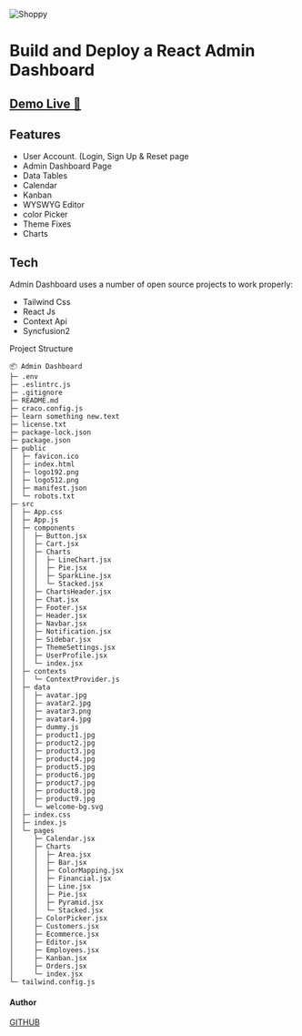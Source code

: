 
![Shoppy](https://i.ibb.co/W6g39w3/image.png)

#  Build and Deploy a React Admin Dashboard
## [Demo Live  🎯](https://ecommerce-shoppy.vercel.app/)


## Features

- User Account. (Login, Sign Up & Reset page 
- Admin Dashboard Page 
- Data Tables
- Calendar
- Kanban
- WYSWYG Editor
- color Picker
- Theme Fixes
- Charts


## Tech

Admin Dashboard uses a number of open source projects to work properly:

- Tailwind Css 
- React Js 
- Context Api 
- Syncfusion2


Project Structure 

```
📦 Admin Dashboard 
├─ .env
├─ .eslintrc.js
├─ .gitignore
├─ README.md
├─ craco.config.js
├─ learn something new.text
├─ license.txt
├─ package-lock.json
├─ package.json
├─ public
│  ├─ favicon.ico
│  ├─ index.html
│  ├─ logo192.png
│  ├─ logo512.png
│  ├─ manifest.json
│  └─ robots.txt
├─ src
│  ├─ App.css
│  ├─ App.js
│  ├─ components
│  │  ├─ Button.jsx
│  │  ├─ Cart.jsx
│  │  ├─ Charts
│  │  │  ├─ LineChart.jsx
│  │  │  ├─ Pie.jsx
│  │  │  ├─ SparkLine.jsx
│  │  │  └─ Stacked.jsx
│  │  ├─ ChartsHeader.jsx
│  │  ├─ Chat.jsx
│  │  ├─ Footer.jsx
│  │  ├─ Header.jsx
│  │  ├─ Navbar.jsx
│  │  ├─ Notification.jsx
│  │  ├─ Sidebar.jsx
│  │  ├─ ThemeSettings.jsx
│  │  ├─ UserProfile.jsx
│  │  └─ index.jsx
│  ├─ contexts
│  │  └─ ContextProvider.js
│  ├─ data
│  │  ├─ avatar.jpg
│  │  ├─ avatar2.jpg
│  │  ├─ avatar3.png
│  │  ├─ avatar4.jpg
│  │  ├─ dummy.js
│  │  ├─ product1.jpg
│  │  ├─ product2.jpg
│  │  ├─ product3.jpg
│  │  ├─ product4.jpg
│  │  ├─ product5.jpg
│  │  ├─ product6.jpg
│  │  ├─ product7.jpg
│  │  ├─ product8.jpg
│  │  ├─ product9.jpg
│  │  └─ welcome-bg.svg
│  ├─ index.css
│  ├─ index.js
│  └─ pages
│     ├─ Calendar.jsx
│     ├─ Charts
│     │  ├─ Area.jsx
│     │  ├─ Bar.jsx
│     │  ├─ ColorMapping.jsx
│     │  ├─ Financial.jsx
│     │  ├─ Line.jsx
│     │  ├─ Pie.jsx
│     │  ├─ Pyramid.jsx
│     │  └─ Stacked.jsx
│     ├─ ColorPicker.jsx
│     ├─ Customers.jsx
│     ├─ Ecommerce.jsx
│     ├─ Editor.jsx
│     ├─ Employees.jsx
│     ├─ Kanban.jsx
│     ├─ Orders.jsx
│     └─ index.jsx
└─ tailwind.config.js
```
#### Author 
[GITHUB](https://github.com/beyondstrong62)



